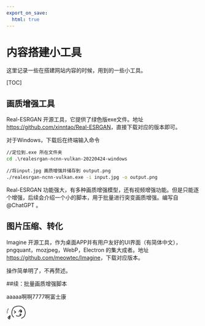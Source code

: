 ```yaml
---
export_on_save:
  html: true
---
```


# 内容搭建小工具

这里记录一些在搭建网站内容的时候，用到的一些小工具。

[TOC]

## 画质增强工具

Real-ESRGAN 开源工具，它提供了绿色版exe文件。地址<https://github.com/xinntao/Real-ESRGAN>，直接下载对应的版本即可。

对于Windows，下载后在终端输入命令
```cmd
//定位到.exe 所在文件夹
cd .\realesrgan-ncnn-vulkan-20220424-windows
```
```cmd
//将input.jpg 画质增强并储存到 output.png
./realesrgan-ncnn-vulkan.exe -i input.jpg -o output.png
```

Real-ESRGAN 功能强大，有多种画质增强模型，还有视频增强功能。但是只能逐个增强，后续会介绍一个小的脚本，用于批量进行突变画质增强。编写自 @ChatGPT 。

## 图片压缩、转化

Imagine 开源工具，作为桌面APP并有用户友好的UI界面（有简体中文），pngquant，mozjpeg，WebP，Electron 的集大成者。地址<https://github.com/meowtec/Imagine>，下载对应版本。

操作简单明了，不再赘述。


##续：批量画质增强脚本

aaaaa啊啊7777啊富士康

![There is a PHTOT](/photos/articles/testphoto.png)